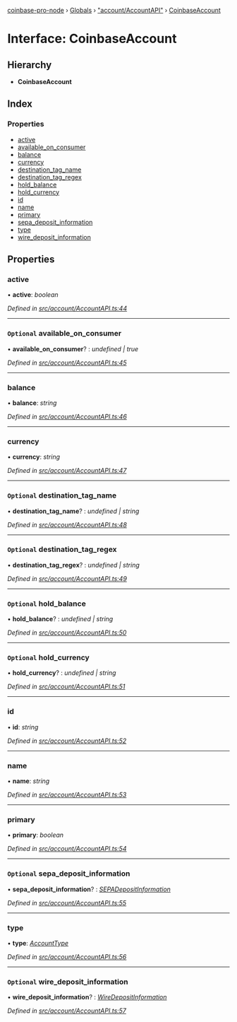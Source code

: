 [coinbase-pro-node](../README.md) › [Globals](../globals.md) › ["account/AccountAPI"](../modules/_account_accountapi_.md) › [CoinbaseAccount](_account_accountapi_.coinbaseaccount.md)

# Interface: CoinbaseAccount

## Hierarchy

- **CoinbaseAccount**

## Index

### Properties

- [active](_account_accountapi_.coinbaseaccount.md#active)
- [available_on_consumer](_account_accountapi_.coinbaseaccount.md#optional-available_on_consumer)
- [balance](_account_accountapi_.coinbaseaccount.md#balance)
- [currency](_account_accountapi_.coinbaseaccount.md#currency)
- [destination_tag_name](_account_accountapi_.coinbaseaccount.md#optional-destination_tag_name)
- [destination_tag_regex](_account_accountapi_.coinbaseaccount.md#optional-destination_tag_regex)
- [hold_balance](_account_accountapi_.coinbaseaccount.md#optional-hold_balance)
- [hold_currency](_account_accountapi_.coinbaseaccount.md#optional-hold_currency)
- [id](_account_accountapi_.coinbaseaccount.md#id)
- [name](_account_accountapi_.coinbaseaccount.md#name)
- [primary](_account_accountapi_.coinbaseaccount.md#primary)
- [sepa_deposit_information](_account_accountapi_.coinbaseaccount.md#optional-sepa_deposit_information)
- [type](_account_accountapi_.coinbaseaccount.md#type)
- [wire_deposit_information](_account_accountapi_.coinbaseaccount.md#optional-wire_deposit_information)

## Properties

### active

• **active**: _boolean_

_Defined in [src/account/AccountAPI.ts:44](https://github.com/bennyn/coinbase-pro-node/blob/68f4a94/src/account/AccountAPI.ts#L44)_

---

### `Optional` available_on_consumer

• **available_on_consumer**? : _undefined | true_

_Defined in [src/account/AccountAPI.ts:45](https://github.com/bennyn/coinbase-pro-node/blob/68f4a94/src/account/AccountAPI.ts#L45)_

---

### balance

• **balance**: _string_

_Defined in [src/account/AccountAPI.ts:46](https://github.com/bennyn/coinbase-pro-node/blob/68f4a94/src/account/AccountAPI.ts#L46)_

---

### currency

• **currency**: _string_

_Defined in [src/account/AccountAPI.ts:47](https://github.com/bennyn/coinbase-pro-node/blob/68f4a94/src/account/AccountAPI.ts#L47)_

---

### `Optional` destination_tag_name

• **destination_tag_name**? : _undefined | string_

_Defined in [src/account/AccountAPI.ts:48](https://github.com/bennyn/coinbase-pro-node/blob/68f4a94/src/account/AccountAPI.ts#L48)_

---

### `Optional` destination_tag_regex

• **destination_tag_regex**? : _undefined | string_

_Defined in [src/account/AccountAPI.ts:49](https://github.com/bennyn/coinbase-pro-node/blob/68f4a94/src/account/AccountAPI.ts#L49)_

---

### `Optional` hold_balance

• **hold_balance**? : _undefined | string_

_Defined in [src/account/AccountAPI.ts:50](https://github.com/bennyn/coinbase-pro-node/blob/68f4a94/src/account/AccountAPI.ts#L50)_

---

### `Optional` hold_currency

• **hold_currency**? : _undefined | string_

_Defined in [src/account/AccountAPI.ts:51](https://github.com/bennyn/coinbase-pro-node/blob/68f4a94/src/account/AccountAPI.ts#L51)_

---

### id

• **id**: _string_

_Defined in [src/account/AccountAPI.ts:52](https://github.com/bennyn/coinbase-pro-node/blob/68f4a94/src/account/AccountAPI.ts#L52)_

---

### name

• **name**: _string_

_Defined in [src/account/AccountAPI.ts:53](https://github.com/bennyn/coinbase-pro-node/blob/68f4a94/src/account/AccountAPI.ts#L53)_

---

### primary

• **primary**: _boolean_

_Defined in [src/account/AccountAPI.ts:54](https://github.com/bennyn/coinbase-pro-node/blob/68f4a94/src/account/AccountAPI.ts#L54)_

---

### `Optional` sepa_deposit_information

• **sepa_deposit_information**? : _[SEPADepositInformation](_account_accountapi_.sepadepositinformation.md)_

_Defined in [src/account/AccountAPI.ts:55](https://github.com/bennyn/coinbase-pro-node/blob/68f4a94/src/account/AccountAPI.ts#L55)_

---

### type

• **type**: _[AccountType](../enums/_account_accountapi_.accounttype.md)_

_Defined in [src/account/AccountAPI.ts:56](https://github.com/bennyn/coinbase-pro-node/blob/68f4a94/src/account/AccountAPI.ts#L56)_

---

### `Optional` wire_deposit_information

• **wire_deposit_information**? : _[WireDepositInformation](_account_accountapi_.wiredepositinformation.md)_

_Defined in [src/account/AccountAPI.ts:57](https://github.com/bennyn/coinbase-pro-node/blob/68f4a94/src/account/AccountAPI.ts#L57)_
